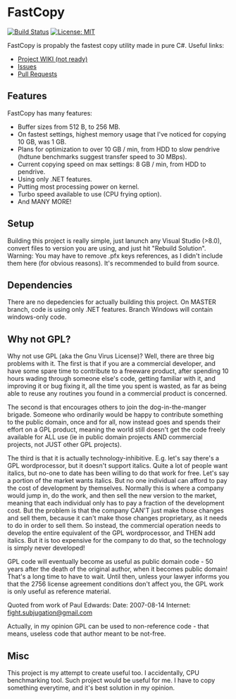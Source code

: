 
# FastCopy

[![Build Status](https://travis-ci.org/kspalaiologos/FastCopy.svg?branch=master)](https://travis-ci.org/kspalaiologos/FastCopy)
[![License: MIT](https://img.shields.io/badge/License-MIT-yellow.svg)](https://opensource.org/licenses/MIT)

FastCopy is propably the fastest copy utility made in pure C#. Useful links:
 * [Project WIKI (not ready)](https://github.com/kspalaiologos/MEdit/wiki)
 * [Issues](https://github.com/kspalaiologos/MEdit/issues)
 * [Pull Requests](https://github.com/kspalaiologos/MEdit/pulls)

## Features

FastCopy has many features:

* Buffer sizes from 512 B, to 256 MB.
* On fastest settings, highest memory usage that I've noticed for copying 10 GB, was 1 GB.
* Plans for optimization to over 10 GB / min, from HDD to slow pendrive (hdtune benchmarks suggest transfer speed to 30 MBps).
* Current copying speed on max settings: 8 GB / min, from HDD to pendrive.
* Using only .NET features.
* Putting most processing power on kernel.
* Turbo speed available to use (CPU frying option).
* And MANY MORE!

## Setup

Building this project is really simple, just lanunch any Visual Studio (>8.0), convert files to version you are using, and just hit "Rebuild Solution". Warning: You may have to remove .pfx keys references, as I didn't include them here (for obvious reasons). It's recommended to build from source.

## Dependencies

There are no depedencies for actually building this project. On MASTER branch, code is using only .NET features.
Branch Windows will contain windows-only code.

## Why not GPL?

Why not use GPL (aka the Gnu Virus License)?  Well, there are three
big problems with it.  The first is that if you are a commercial
developer, and have some spare time to contribute to a freeware
product, after spending 10 hours wading through someone else's code,
getting familiar with it, and improving it or bug fixing it, all the
time you spent is wasted, as far as being able to reuse any routines
you found in a commercial product is concerned.  

The second is that encourages others to join the dog-in-the-manger 
brigade.  Someone who ordinarily would be happy to contribute something
to the public domain, once and for all, now instead goes and spends their 
effort on a GPL product, meaning the world still doesn't get the code 
freely available for ALL use (ie in public domain projects AND commercial 
projects, not JUST other GPL projects).

The third is that it is actually technology-inhibitive.  E.g. let's
say there's a GPL wordprocessor, but it doesn't support italics.
Quite a lot of people want italics, but no-one to date has been 
willing to do that work for free.  Let's say a portion of the market
wants italics.  But no one individual can afford to pay the cost of
development by themselves.  Normally this is where a company would
jump in, do the work, and then sell the new version to the market,
meaning that each individual only has to pay a fraction of the
development cost.  But the problem is that the company CAN'T just
make those changes and sell them, because it can't make those
changes proprietary, as it needs to do in order to sell them.  So
instead, the commercial operation needs to develop the entire
equivalent of the GPL wordprocessor, and THEN add italics.  But it
is too expensive for the company to do that, so the technology is
simply never developed!

GPL code will eventually become as useful as public domain code - 50 
years after the death of the original author, when it becomes public 
domain!  That's a long time to have to wait.  Until then, unless your
lawyer informs you that the 2756 license agreement conditions don't 
affect you, the GPL work is only useful as reference material.

Quoted from work of Paul Edwards:
Date:     2007-08-14
Internet: fight.subjugation@gmail.com

Actually, in my opinion GPL can be used to non-reference code - that
means, useless code that author meant to be not-free.

## Misc

This project is my attempt to create useful too. I accidentally, CPU benchmarking tool. Such project would be useful for me. I have to copy something everytime, and it's best solution in my opinion.
